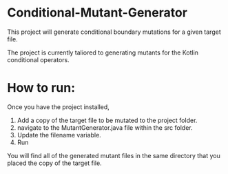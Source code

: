 # Conditional-Mutant-Generator
This project will generate conditional boundary mutations for a given target file.

The project is currently taliored to generating mutants for the Kotlin conditional operators.


# How to run:
Once you have the project installed,
1) Add a copy of the target file to be mutated to the project folder.
2) navigate to the MutantGenerator.java file within the src folder.
3) Update the filename variable.
4) Run

You will find all of the generated mutant files in the same directory that you placed the copy of the target file.
